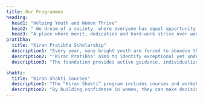```yaml
---
title: Our Programmes
heading:
  head1: "Helping Youth and Women Thrive"
  head2: " We dream of a society  where everyone has equal opportunity to succeed. "
  head3: "A place where merit, dedication and hard-work strive over wealth, social status and connections. "
pratibha:
  title: "Kiran Pratibha Scholarship"
  description1: "Every year, many bright youth are forced to abandon their hopes and dreams, battling harsh realities of life at the cost of their future."
  description2: "'Kiran Pratibha' aims to identify exceptional yet underprivileged youth and support their endeavors in Education, Sports, or Art, aligned with their interests and abilities."
  description3: "The foundation provides active guidance, individualized mentoring, and full financial support to help them thrive."

shakti:
  title: "Kiran Shakti Courses"
  description1: "The “Kiran Shakti” program includes courses and workshops for women in their native language. Participants are being trained in law and legal rights, digital and financial skills."
  description2: "By building confidence in women, they can make decisions with knowledge, be a catalyst for change  and help build a foundation for a strong and resilient society."
---
```

